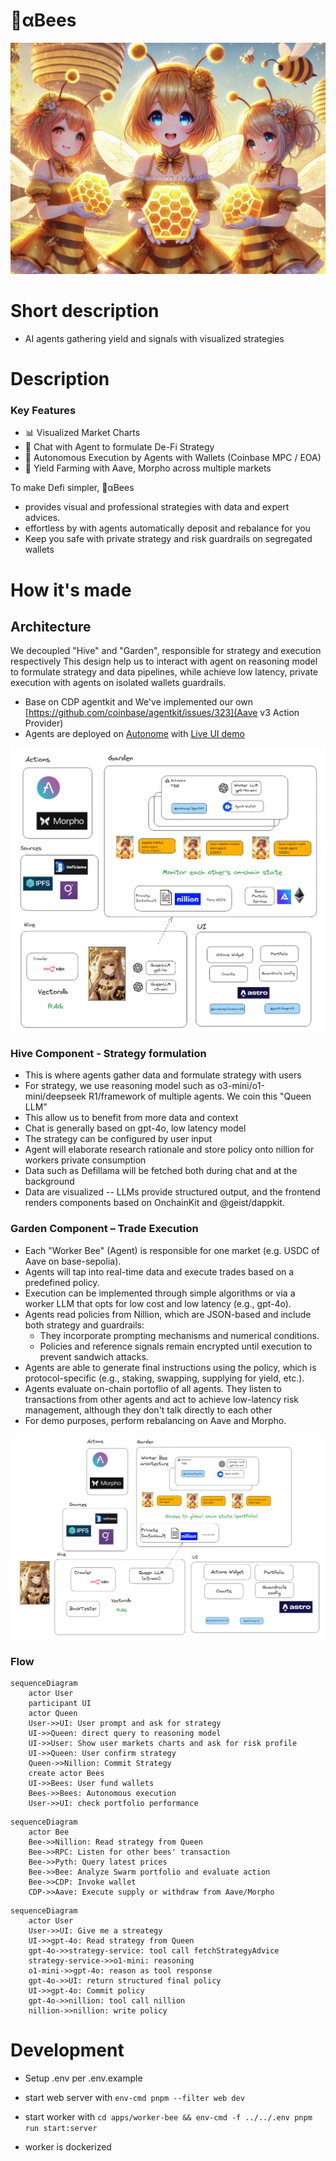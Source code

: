 # 🐝αBees
![alt text](alpha-bees.png)

# Short description

- AI agents gathering yield and signals with visualized strategies


# Description

### Key Features
- 📊 Visualized Market Charts
- 💬 Chat with Agent to formulate De-Fi Strategy
- 🤖 Autonomous Execution by Agents with Wallets (Coinbase MPC / EOA)
- 🌾 Yield Farming with Aave, Morpho across multiple markets

To make Defi simpler, 🐝αBees
 - provides visual and professional strategies with data and expert advices. 
 - effortless by with agents automatically deposit and rebalance for you
 - Keep you safe with private strategy and risk guardrails on segregated wallets 

# How it's made

## Architecture

We decoupled "Hive" and "Garden", responsible for strategy and execution respectively
This design help us to interact with agent on reasoning model to formulate strategy and data pipelines, while achieve low latency, private execution with agents on isolated wallets guardrails.

- Base on CDP agentkit and We've implemented our own [https://github.com/coinbase/agentkit/issues/323](Aave v3 Action Provider)
- Agents are deployed on [Autonome](https://dev.autonome.fun/) with [Live UI demo](https://alpha-bees.onrender.com)

![alt text](architecture.png)


### Hive Component - Strategy formulation
- This is where agents gather data and formulate strategy with users
- For strategy, we use reasoning model such as o3-mini/o1-mini/deepseek R1/framework of multiple agents. We coin this "Queen LLM"
- This allow us to benefit from more data and context
- Chat is generally based on gpt-4o, low latency model
- The strategy can be configured by user input
- Agent will elaborate research rationale and store policy onto nillion for workers private consumption
- Data such as Defillama will be fetched both during chat and at the background
- Data are visualized -- LLMs provide structured output, and the frontend renders components based on OnchainKit and @geist/dappkit.

### Garden Component – Trade Execution
- Each "Worker Bee" (Agent) is responsible for one market (e.g. USDC of Aave on base-sepolia).
- Agents will tap into real-time data and execute trades based on a predefined policy.
- Execution can be implemented through simple algorithms or via a worker LLM that opts for low cost and low latency (e.g., gpt-4o).
- Agents read policies from Nillion, which are JSON-based and include both strategy and guardrails:
  - They incorporate prompting mechanisms and numerical conditions.
  - Policies and reference signals remain encrypted until execution to prevent sandwich attacks.
- Agents are able to generate final instructions using the policy, which is protocol-specific (e.g., staking, swapping, supplying for yield, etc.).
- Agents evaluate on-chain portoflio of all agents. They listen to transactions from other agents and act to achieve low-latency risk management, although they don't talk directly to each other  
- For demo purposes, perform rebalancing on Aave and Morpho.



![alt text](image-1.png)

### Flow

```mermaid
sequenceDiagram
    actor User
    participant UI
    actor Queen
    User->>UI: User prompt and ask for strategy
    UI->>Queen: direct query to reasoning model
    UI->>User: Show user markets charts and ask for risk profile
    UI->>Queen: User confirm strategy
    Queen->>Nillion: Commit Strategy
    create actor Bees
    UI->>Bees: User fund wallets
    Bees->>Bees: Autonomous execution
    User->>UI: check portfolio performance
```

```mermaid
sequenceDiagram
    actor Bee
    Bee->>Nillion: Read strategy from Queen
    Bee->>RPC: Listen for other bees' transaction
    Bee->>Pyth: Query latest prices
    Bee->>Bee: Analyze Swarm portfolio and evaluate action 
    Bee->>CDP: Invoke wallet
    CDP->>Aave: Execute supply or withdraw from Aave/Morpho
```




```mermaid
sequenceDiagram
    actor User
    User->>UI: Give me a streategy
    UI->>gpt-4o: Read strategy from Queen
    gpt-4o->>strategy-service: tool call fetchStrategyAdvice
    strategy-service->>o1-mini: reasoning
    o1-mini->>gpt-4o: reason as tool response 
    gpt-4o->>UI: return structured final policy 
    UI->>gpt-4o: Commit policy
    gpt-4o->>nillion: tool call nillion
    nillion->>nillion: write policy
```


# Development

- Setup .env per .env.example

- start web server with `env-cmd pnpm --filter web dev `

- start worker with `cd apps/worker-bee && env-cmd -f ../../.env pnpm run start:server`

- worker is dockerized
